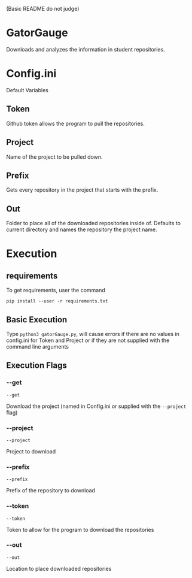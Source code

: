 (Basic README do not judge)
# GatorGauge

Downloads and analyzes the information in student repositories.

# Config.ini

Default Variables

## Token

Github token allows the program to pull the repositories.

## Project

Name of the project to be pulled down.

## Prefix

Gets every repository in the project that starts with the prefix.

## Out

Folder to place all of the downloaded repositories inside of. Defaults to current directory and names the 
repository the project name.

# Execution

## requirements

To get requirements, user the command 
```
pip install --user -r requirements.txt
```
## Basic Execution

Type ```python3 gatorGauge.py```, will cause errors if there are no values in config.ini for Token and Project 
or if they are not supplied with the command line arguments

## Execution Flags

### --get

```
--get
```
Download the project (named in Config.ini or supplied with the ```--project``` flag)

### --project

```
--project
```
Project to download

### --prefix

```
--prefix

```
Prefix of the repository to download

### --token

```
--token
```
Token to allow for the program to download the repositories

### --out

```
--out
```
Location to place downloaded repositories


















